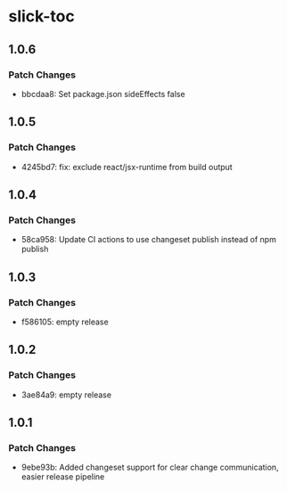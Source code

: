 # slick-toc

## 1.0.6

### Patch Changes

- bbcdaa8: Set package.json sideEffects false

## 1.0.5

### Patch Changes

- 4245bd7: fix: exclude react/jsx-runtime from build output

## 1.0.4

### Patch Changes

- 58ca958: Update CI actions to use changeset publish instead of npm publish

## 1.0.3

### Patch Changes

- f586105: empty release

## 1.0.2

### Patch Changes

- 3ae84a9: empty release

## 1.0.1

### Patch Changes

- 9ebe93b: Added changeset support for clear change communication, easier release pipeline
